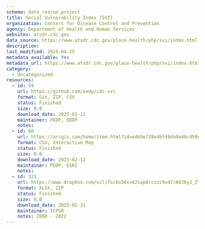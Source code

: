 ```yaml
---
schema: data_rescue_project 
title: Social Vulnerability Index (SVI)
organization: Centers for Disease Control and Prevention
agency: Department of Health and Human Services
websites: atsdr.cdc.gov
data_source: https://www.atsdr.cdc.gov/place-health/php/svi/index.html
description: 
last_modified: 2025-04-15
metadata_available: Yes
metadata_url: https://www.atsdr.cdc.gov/place-health/php/svi/index.html
category:
  - Uncategorized
resources:
  - id: 59
    url: https://github.com/oedp/cdc-svi
    format: Git, ZIP, CSV
    status: Finished
    size: 0.0
    download_date: 2025-02-12
    maintainer: PEDP, OEDP
    notes: 
  - id: 60
    url: https://arcgis.com/home/item.html?id=ed69e728e4bf49da9a40cd50d1e45ff7
    format: CSV, Interactive Map
    status: Finished
    size: 0.0
    download_date: 2025-02-12
    maintainer: PEDP, ESRI
    notes: 
  - id: 321
    url: https://www.dropbox.com/scl/fo/6o58xxd2cwp8rczxz9xd7/AOJ6y2_Zl-0s5SmNre2jkWU?rlkey=dr0fjh3u8v7jg7h09tdlku8h4&dl=0
    format: XLSX, ZIP
    status: Finished
    size: 0.0
    download_date: 2025-01-31
    maintainer: ICPSR
    notes: 2000 - 2022
---
```

